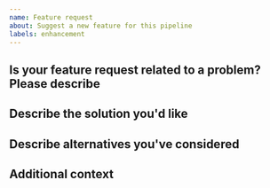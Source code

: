```yaml
---
name: Feature request
about: Suggest a new feature for this pipeline
labels: enhancement
---
```


<!--
# nf-core/hic feature request

Hi there!

Thanks for suggesting a new feature for the pipeline!
Please delete this text and anything that's not relevant from the template below:

-->

## Is your feature request related to a problem? Please describe

<!-- A clear and concise description of what the problem is. -->

<!-- e.g. [I'm always frustrated when ...] -->

## Describe the solution you'd like

<!-- A clear and concise description of what you want to happen. -->

## Describe alternatives you've considered

<!-- A clear and concise description of any alternative solutions or features you've considered. -->

## Additional context

<!-- Add any other context about the feature request here. -->
